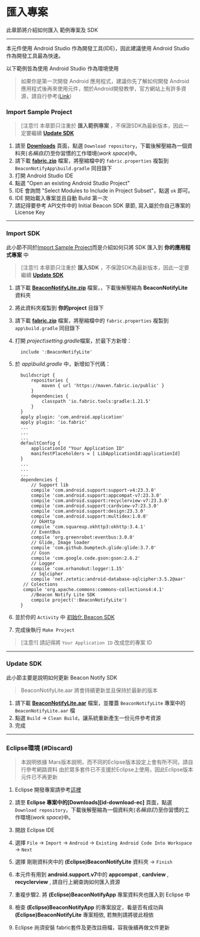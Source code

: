 


匯入專案
======
此章節將介紹如何匯入 範例專案及 SDK 
***

本元件使用 Android Studio 作為開發工具(IDE)，因此建議使用 Android Studio 作為開發工具最為快速。  

以下範例皆為使用 Android Studio 作為環境使用

> 如果你是第一次開發 Android 應用程式，建議你先了解如何開發 Android 應用程式後再來使用元件，關於Android開發教學，官方網站上有許多資源，請自行參考([Link](http://developer.android.com/intl/zh-tw/sdk/index.html))  

###  Import Sample Project

> [注意!!] 本章節只注重於 **匯入範例專案** ，不保證SDK為最新版本，因此一定要繼續 **[Update SDK](#update-sdk)**  

 1. 請至 **[Downloads][id-download]** 頁面，點選 `Download repository`，下載後解壓縮為一個資料夾(_名稱自訂_)至你習慣的工作環境(_work space_)中。
 2. 請下載 **[fabric.zip][id-download-fabric]** 檔案，將壓縮檔中的 `fabric.properties` 複製到 `BeaconNotifyApp\build.gradle` 同目錄下
 3. 打開 Android Studio IDE
 4. 點選 "Open an existing Android Studio Project"
 5. IDE 會詢問 "Select Modules to Include in Project Subset"，點選 `ok` 即可。
 6. IDE 開始載入專案並且自動 Build 第一次
 7. 請記得要參考 API文件中的 Initial Beacon SDK 章節, 寫入屬於你自己專案的 License Key

***

###  Import SDK

此小節不同於[Import Sample Project](#import-sample-project)而是介紹如何只將 SDK 匯入到 **你的應用程式專案** 中
> [注意!!] 本章節只注重於 **匯入SDK** ，不保證SDK為最新版本，因此一定要繼續 **[Update SDK](#markdown-header-update-sdk)**

1. 請下載 **[BeaconNotifyLite.zip][id-download-aarzip]** 檔案，，下載後解壓縮為 **BeaconNotifyLite** 資料夾
2. 將此資料夾複製到 **你的project** 目錄下
3. 請下載 **[fabric.zip][id-download-fabric]** 檔案，將壓縮檔中的 `fabric.properties` 複製到 `app\build.gradle` 同目錄下 
4. 打開 *project\setting.gradle*檔案，於最下方新增：

         include ':BeaconNotifyLite'

5. 於 *app\build.gradle* 中，新增如下代碼：

         buildscript {
             repositories {
                 maven { url 'https://maven.fabric.io/public' }
             }
             dependencies {
                 classpath 'io.fabric.tools:gradle:1.21.5'
             }
         }
         apply plugin: 'com.android.application'
         apply plugin: 'io.fabric'
         ...
         ...
         ...
         defaultConfig {
             applicationId "Your Application ID"
             manifestPlaceholders = [ LibApplicationId:applicationId]
         }
         ...
         ...
         ...
         dependencies {
             // Support lib
             compile 'com.android.support:support-v4:23.3.0'
             compile 'com.android.support:appcompat-v7:23.3.0'
             compile 'com.android.support:recyclerview-v7:23.3.0'
             compile 'com.android.support:cardview-v7:23.3.0'
             compile 'com.android.support:design:23.3.0'
             compile 'com.android.support:multidex:1.0.0'
             // OkHttp
             compile 'com.squareup.okhttp3:okhttp:3.4.1'
             // EventBus
             compile 'org.greenrobot:eventbus:3.0.0'
             // Glide, Image loader
             compile 'com.github.bumptech.glide:glide:3.7.0'
             // Gson
             compile 'com.google.code.gson:gson:2.6.2'
             // Logger
             compile 'com.orhanobut:logger:1.15'
             // Sqlcipher
             compile 'net.zetetic:android-database-sqlcipher:3.5.2@aar'
       	  // Colections
       	  compile 'org.apache.commons:commons-collections4:4.1'
             //Beacon Notify Lite SDK
             compile project(':BeaconNotifyLite')
         }

6. 並於你的 `Activity` 中 [初始化 Beacon SDK](http://-dc-beaconnotifydemo.readthedocs.io/3.%20Init/)
7. 完成後執行 `Make Project`

> [注意!!] 請記得將 `Your Application ID` 改成您的專案 ID

***

### Update SDK

此小節主要是說明如何更新 Beacon Notify SDK
> BeaconNotifyLite.aar 將會持續更新並且保持於最新的版本

 1. 請下載 **[BeaconNotifyLite.aar][id-download-aar]** 檔案，並覆蓋 `BeaconNotifyLite` 專案中的 `BeaconNotifyLite.aar` 檔
 2. 點選 `Build` → `Clean Build`，讓系統重新產生一份元件參考資源
 3. 完成

***

### Eclipse環境 (#Discard)

> 本說明依據 Mars版本說明，而不同的Eclipse版本設定上會有所不同，請自行參考網路資料
> 由於眾多套件已不支援於Eclipse上使用，因此Eclipse版本元件已不再更新

1. Eclipse 開發專案請參考[這裡](https://bitbucket.org/beacondemoteam/ec-beaconnotifydemo)
2. 請至 **Eclipse 專案中的[Downloads][id-download-ec]** 頁面，點選 `Download repository`，下載後解壓縮為一個資料夾(_名稱自訂_)至你習慣的工作環境(_work space_)中。
3. 開啟 Eclipse IDE
4. 選擇 `File` → `Import` → `Android` → `Existing Android Code Into Workspace` → `Next`
5. 選擇 剛剛資料夾中的 **(Eclipse)BeaconNotifyLite** 資料夾 → `Finish`
6. 本元件有用到 **android.support.v7**中的 **appcompat** , **cardview** , **recyclerview** , 請自行上網查詢如何匯入資源
7. 重複步驟2. 將 **(Eclipse)BeaconNotifyApp** 專案資料夾也匯入到 Eclipse 中
8. 檢查 **(Eclipse)BeaconNotifyApp** 的專案設定，看是否有成功與 **(Eclipse)BeaconNotifyLite** 專案相依, 若無則請將彼此相依  
9. Eclipse 尚須安裝 fabric套件及更改註冊檔，容我後續再做文件更新

   [id-download-doc]: https://bitbucket.org/beacondemoteam/as-beaconnotifydemo/downloads/&quot;使用手冊下載&quot;
   [id-download]: https://bitbucket.org/beacondemoteam/as-beaconnotifydemo/downloads&quot;專案下載&quot;
   [id-download-fabric]: https://bitbucket.org/beacondemoteam/as-beaconnotifydemo/downloads/fabric.zip&quot;fabric.zip&quot;
   [id-download-aar]: https://bitbucket.org/beacondemoteam/as-beaconnotifydemo/downloads/BeaconNotifyLite.aar&quot;BeaconNotifyLite.aar&quot;
   [id-download-aarzip]: https://bitbucket.org/beacondemoteam/as-beaconnotifydemo/downloads/BeaconNotifyLite.zip&quot;BeaconNotifyLite.zip&quot;
